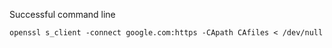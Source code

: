 Successful command line

    openssl s_client -connect google.com:https -CApath CAfiles < /dev/null
